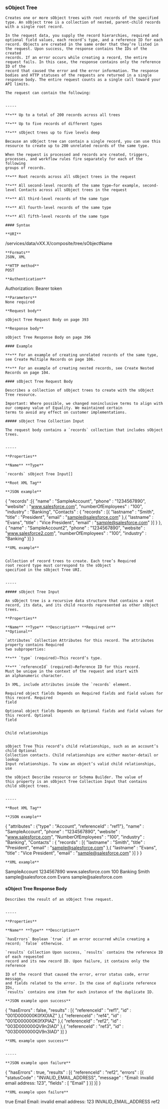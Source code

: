 ### sObject Tree

```
Creates one or more sObject trees with root records of the specified type. An sObject tree is a collection of nested, parent-child records
with a single root record.

In the request data, you supply the record hierarchies, required and optional field values, each record’s type, and a reference ID for each
record. Objects are created in the same order that they’re listed in the request. Upon success, the response contains the IDs of the created
records. If an error occurs while creating a record, the entire request fails. In this case, the response contains only the reference ID of the
record that caused the error and the error information. The response bodies and HTTP statuses of the requests are returned in a single
response body. The entire request counts as a single call toward your API limits.

The request can contain the following:


-----

**•** Up to a total of 200 records across all trees

**•** Up to five records of different types

**•** sObject trees up to five levels deep

Because an sObject tree can contain a single record, you can use this resource to create up to 200 unrelated records of the same type.

When the request is processed and records are created, triggers, processes, and workflow rules fire separately for each of the following
groups of records.

**•** Root records across all sObject trees in the request

**•** All second-level records of the same type—for example, second-level Contacts across all sObject trees in the request

**•** All third-level records of the same type

**•** All fourth-level records of the same type

**•** All fifth-level records of the same type

#### Syntax

**URI**
```
  /services/data/vXX.X/composite/tree/sObjectName

```
**Formats**
JSON, XML

**HTTP method**
POST

**Authentication**
```
  Authorization: Bearer token

```
**Parameters**
None required

**Request body**

sObject Tree Request Body on page 393

**Response body**

sObject Tree Response Body on page 396

#### Example

**•** For an example of creating unrelated records of the same type, see Create Multiple Records on page 106.

**•** For an example of creating nested records, see Create Nested Records on page 104.

#### sObject Tree Request Body

Describes a collection of sObject trees to create with the sObject Tree resource.

Important: Where possible, we changed noninclusive terms to align with our company value of Equality. We maintained certain
terms to avoid any effect on customer implementations.

##### sObject Tree Collection Input

The request body contains a `records` collection that includes sObject trees.


-----

**Properties**

**Name** **Type**

`records` sObject Tree Input[]

**Root XML Tag**
```
  <SObjectTreeRequest>

```
**JSON example**
```
  {
  "records" :[{
    "name" : "SampleAccount",
    "phone" : "1234567890",
    "website" : "www.salesforce.com",
    "numberOfEmployees" : "100",
    "industry" : "Banking",
    "Contacts" : {
      "records" : [{
       "lastname" : "Smith",
       "title" : "President",
       "email" : "sample@salesforce.com"
       },{
       "lastname" : "Evans",
       "title" : "Vice President",
       "email" : "sample@salesforce.com"
       }]
      }
    },{
    "name" : "SampleAccount2",
    "phone" : "1234567890",
    "website" : "www.salesforce2.com",
    "numberOfEmployees" : "100",
    "industry" : "Banking"
     }]
  }

```
**XML example**


Collection of record trees to create. Each tree’s Required
root record type must correspond to the sObject
specified in the sObject Tree URI.


-----

##### sObject Tree Input

An sObject tree is a recursive data structure that contains a root record, its data, and its child records represented as other sObject trees.

**Properties**

**Name** **Type** **Description** **Required or**
**Optional**

`attributes` Collection Attributes for this record. The attributes property contains Required
two subproperties:

**•** `type` (required)—This record’s type.

**•** `referenceId` (required)—Reference ID for this record.
Must be unique in the context of the request and start with
an alphanumeric character.

In XML, include attributes inside the `records` element.

Required object fields Depends on Required fields and field values for this record. Required
field

Optional object fields Depends on Optional fields and field values for this record. Optional
field


Child relationships


sObject Tree This record’s child relationships, such as an account’s child Optional
Collection contacts. Child relationships are either master-detail or lookup
Input relationships. To view an object’s valid child relationships, use

the sObject Describe resource or Schema Builder. The value of
this property is an sObject Tree Collection Input that contains
child sObject trees.


-----

**Root XML Tag**
```
  <records>

```
**JSON example**
```
  {
  "attributes" : {"type" : "Account", "referenceId" : "ref1"},
  "name" : "SampleAccount",
  "phone" : "1234567890",
  "website" : "www.salesforce.com",
  "NumberOfEmployees" : "100",
  "industry" : "Banking",
  "Contacts" : {
   "records" : [{
     "lastname" : "Smith",
     "title" : "President",
     "email" : "sample@salesforce.com"
      },{
     "lastname" : "Evans",
     "title" : "Vice President",
     "email" : "sample@salesforce.com"
     }]
   }
  }

```
**XML example**
```
  <records type="Account" referenceId="ref1">
    <name>SampleAccount</name>
    <phone>1234567890</phone>
    <website>www.salesforce.com</website>
    <numberOfEmployees>100</numberOfEmployees>
    <industry>Banking</industry>
    <Contacts>
       <records type="Contact" referenceId="ref2">
         <lastname>Smith</lastname>
         <title>President</title>
         <email>sample@salesforce.com</email>
       </records>
       <records type="Contact" referenceId="ref3">
         <lastname>Evans</lastname>
         <title>Vice President</title>
         <email>sample@salesforce.com</email>
       </records>
    </Contacts>
  </records>

#### sObject Tree Response Body

```
Describes the result of an sObject Tree request.


-----

**Properties**

**Name** **Type** **Description**

`hasErrors` Boolean `true` if an error occurred while creating a record; `false` otherwise.

`results` Collection Upon success, `results` contains the reference ID of each requested
record and its new record ID. Upon failure, it contains only the reference

ID of the record that caused the error, error status code, error message,
and fields related to the error. In the case of duplicate reference IDs,
`results` contains one item for each instance of the duplicate ID.

**JSON example upon success**
```
  {
    "hasErrors" : false,
    "results" : [{
     "referenceId" : "ref1",
     "id" : "001D000000K0fXOIAZ"
     },{
     "referenceId" : "ref4",
     "id" : "001D000000K0fXPIAZ"
     },{
     "referenceId" : "ref2",
     "id" : "003D000000QV9n2IAD"
     },{
     "referenceId" : "ref3",
     "id" : "003D000000QV9n3IAD"
     }]
  }

```
**XML example upon success**


-----

**JSON example upon failure**
```
  {
    "hasErrors" : true,
    "results" : [{
     "referenceId" : "ref2",
     "errors" : [{
      "statusCode" : "INVALID_EMAIL_ADDRESS",
      "message" : "Email: invalid email address: 123",
      "fields" : [ "Email" ]
      }]
     }]
  }

```
**XML example upon failure**
```
  <SObjectTreeResponse>
    <hasErrors>true</hasErrors>
    <results>
       <errors>
         <fields>Email</fields>
         <message>Email: invalid email address: 123</message>
         <statusCode>INVALID_EMAIL_ADDRESS</statusCode>
       </errors>
       <referenceId>ref2</referenceId>
    </results>
  </SObjectTreeResponse>
